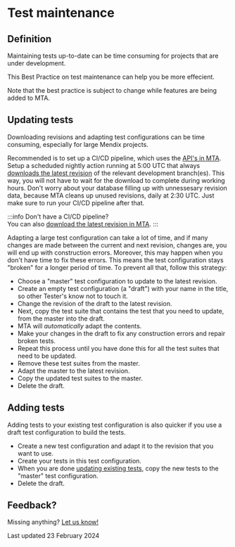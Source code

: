 # Test maintenance

## Definition

Maintaining tests up-to-date can be time consuming for projects that are under development. 

This Best Practice on test maintenance can help you be more effecient.

Note that the best practice is subject to change while features are being added to MTA.

## Updating tests

Downloading revisions and adapting test configurations can be time consuming, especially for large Mendix projects.

Recommended is to set up a CI/CD pipeline, which uses the [API's in MTA](../../api). 
Setup a scheduded nightly action running at 5:00 UTC that always [downloads the latest revision](../../api#post-download-revision) of the relevant development branch(es).
This way, you will not have to wait for the download to complete during working hours. 
Don't worry about your database filling up with unnessesary revision data, because MTA cleans up unused revisions, daily at 2:30 UTC. 
Just make sure to run your CI/CD pipeline after that.

:::info
Don't have a CI/CD pipeline? <br/>You can also [download the latest revision in MTA](../../application-revision#change-the-application-revision-for-a-test-configuration).
:::

Adapting a large test configuration can take a lot of time, and if many changes are made between the current and next revision, changes are, you will end up with construction errors.
Moreover, this may happen when you don't have time to fix these errors. This means the test configuration stays "broken" for a longer period of time.
To prevent all that, follow this strategy:
- Choose a "master" test configuration to update to the latest revision.
- Create an empty test configuration (a "draft") with your name in the title, so other Tester's know not to touch it. 
- Change the revision of the draft to the latest revision.
- Next, copy the test suite that contains the test that you need to update, from the master into the draft.
- MTA will *automatically* adapt the contents.
- Make your changes in the draft to fix any construction errors and repair broken tests.
- Repeat this process until you have done this for all the test suites that need to be updated.
- Remove these test suites from the master.
- Adapt the master to the latest revision.
- Copy the updated test suites to the master.
- Delete the draft.

## Adding tests

Adding tests to your existing test configuration is also quicker if you use a draft test configuration to build the tests.
- Create a new test configuration and adapt it to the revision that you want to use.
- Create your tests in this test configuration.
- When you are done [updating existing tests](#updating-tests), copy the new tests to the "master" test configuration.
- Delete the draft.

## Feedback?

Missing anything? [Let us know!](mailto:support@menditect.com)

Last updated 23 February 2024